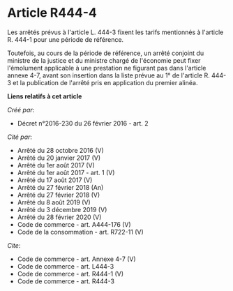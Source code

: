 # Article R444-4

Les arrêtés prévus à l'article L. 444-3 fixent les tarifs mentionnés à l'article R. 444-1 pour une période de référence. 

Toutefois, au cours de la période de référence, un arrêté conjoint du ministre de la justice et du ministre chargé de
l'économie peut fixer l'émolument applicable à une prestation ne figurant pas dans l'article annexe 4-7, avant son insertion
dans la liste prévue au 1° de l'article R. 444-3 et la publication de l'arrêté pris en application du premier alinéa.

**Liens relatifs à cet article**

_Créé par_:

  - Décret n°2016-230 du 26 février 2016 - art. 2

_Cité par_:

  - Arrêté du 28 octobre 2016 (V)
  - Arrêté du 20 janvier 2017 (V)
  - Arrêté du 1er août 2017 (V)
  - Arrêté du 1er août 2017 - art. 1 (V)
  - Arrêté du 17 août 2017 (V)
  - Arrêté du 27 février 2018 (An)
  - Arrêté du 27 février 2018 (V)
  - Arrêté du 8 août 2019 (V)
  - Arrêté du 3 décembre 2019 (V)
  - Arrêté du 28 février 2020 (V)
  - Code de commerce - art. A444-176 (V)
  - Code de la consommation - art. R722-11 (V)

_Cite_:

  - Code de commerce - art. Annexe 4-7 (V)
  - Code de commerce - art. L444-3
  - Code de commerce - art. R444-1 (V)
  - Code de commerce - art. R444-3
